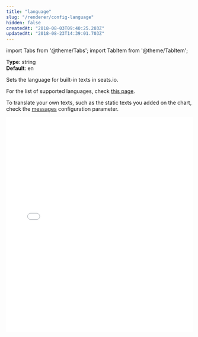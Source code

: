 ```yaml
---
title: "language"
slug: "/renderer/config-language"
hidden: false
createdAt: "2018-08-03T09:40:25.203Z"
updatedAt: "2018-08-23T14:39:01.703Z"
---
```


import Tabs from '@theme/Tabs';
import TabItem from '@theme/TabItem';

**Type**: string  
**Default**: en  

Sets the language for built-in texts in seats.io. 

For the list of supported languages, check [this page](http://support.seats.io/integrating-seats-io/multi-language-i18n-support).

To translate your own texts, such as the static texts you added on the chart, check the [messages](renderer-config-messages) configuration parameter.

<iframe width="100%" height="580" src="//jsfiddle.net/seatsio/ubvL0kzp/embedded/js,html,result/" allowfullscreen="allowfullscreen" frameborder="0"></iframe>

